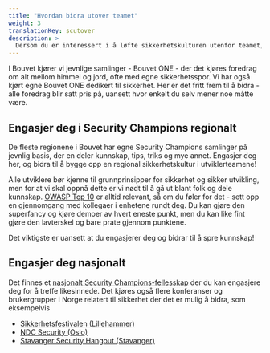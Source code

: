 ```yaml
---
title: "Hvordan bidra utover teamet"
weight: 3
translationKey: scutover
description: >
  Dersom du er interessert i å løfte sikkerhetskulturen utenfor teamet, engasjer deg!
---
```

I Bouvet kjører vi jevnlige samlinger - Bouvet ONE - der det kjøres foredrag om alt mellom himmel og jord, ofte med egne sikkerhetsspor. Vi har også kjørt egne Bouvet ONE dedikert til sikkerhet. Her er det fritt frem til å bidra - alle foredrag blir satt pris på, uansett hvor enkelt du selv mener noe måtte være. 

## Engasjer deg i Security Champions regionalt
De fleste regionene i Bouvet har egne Security Champions samlinger på jevnlig basis, der en deler kunnskap, tips, triks og mye annet. Engasjer deg her, og bidra til å bygge opp en regional sikkerhetskultur i utviklerteamene! 

Alle utviklere bør kjenne til grunnprinsipper for sikkerhet og sikker utvikling, men for at vi skal oppnå dette er vi nødt til å gå ut blant folk og dele kunnskap. [OWASP Top 10](/utvikle/sikkerhetspraksiser) er alltid relevant, så om du føler for det - sett opp en gjennomgang med kollegaer i enhetene rundt deg. Du kan gjøre den superfancy og kjøre demoer av hvert eneste punkt, men du kan like fint gjøre den lavterskel og bare prate gjennom punktene. 

Det viktigste er uansett at du engasjerer deg og bidrar til å spre kunnskap!

## Engasjer deg nasjonalt
Det finnes et [nasjonalt Security Champions-fellesskap](https://securitychampions.no/) der du kan engasjere deg for å treffe likesinnede. Det kjøres også flere konferanser og brukergrupper i Norge relatert til sikkerhet der det er mulig å bidra, som eksempelvis 
* [Sikkerhetsfestivalen (Lillehammer)](https://sikkerhetsfestivalen.no/)
* [NDC Security (Oslo)](https://ndc-security.com/)
* [Stavanger Security Hangout (Stavanger)](https://www.meetup.com/stavanger-security-hangout/)

